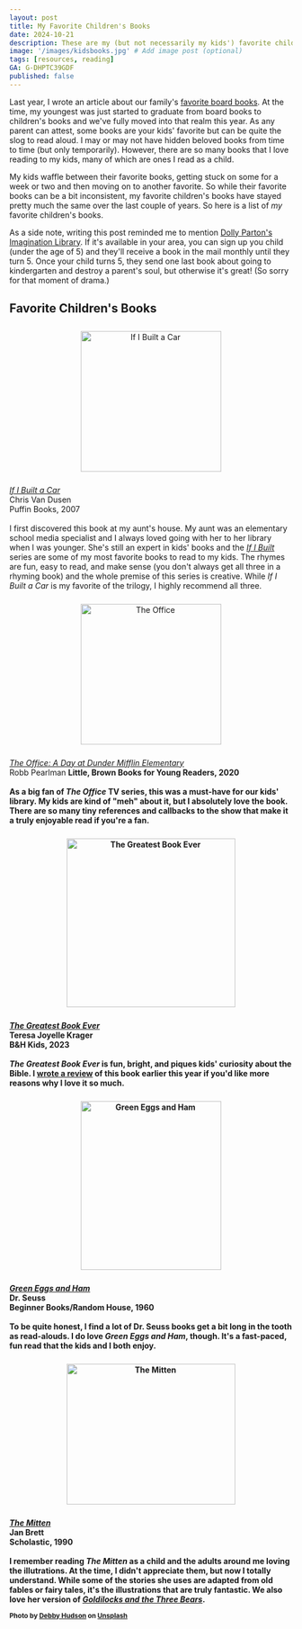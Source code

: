 ```yaml
---
layout: post
title: My Favorite Children's Books
date: 2024-10-21
description: These are my (but not necessarily my kids') favorite children's books. 
image: '/images/kidsbooks.jpg' # Add image post (optional)
tags: [resources, reading]
GA: G-DHPTC39GDF
published: false
---
```

Last year, I wrote an article about our family's [favorite board books](https://www.meredithcook.net/favorite-board-books). At the time, my youngest was just started to graduate from board books to children's books and we've fully moved into that realm this year. As any parent can attest, some books are your kids' favorite but can be quite the slog to read aloud. I may or may not have hidden beloved books from time to time (but only temporarily). However, there are so many books that I love reading to my kids, many of which are ones I read as a child. 

My kids waffle between their favorite books, getting stuck on some for a week or two and then moving on to another favorite. So while their favorite books can be a bit inconsistent, my favorite children's books have stayed pretty much the same over the last couple of years. So here is a list of *my* favorite children's books. 

As a side note, writing this post reminded me to mention <a href="https://imaginationlibrary.com/usa/" target= "blank">Dolly Parton's Imagination Library</a>. If it's available in your area, you can sign up you child (under the age of 5) and they'll receive a book in the mail monthly until they turn 5. Once your child turns 5, they send one last book about going to kindergarten and destroy a parent's soul, but otherwise it's great! (So sorry for that moment of drama.)

## Favorite Children's Books
<p align="center">
<a href="https://amzn.to/4eOQs5d" target="blank"><img src="meredithcook.github.io/images/builtcar.jpg" alt="If I Built a Car" style="width:250px;height:250px;padding:10px" align="center"></a><p>
  <a href= "https://amzn.to/4eOQs5d" target= "blank"><i>If I Built a Car</i></a>
  <br>Chris Van Dusen
  <br>Puffin Books, 2007
  <br>
  <br>I first discovered this book at my aunt's house. My aunt was an elementary school media specialist and I always loved going with her to her library when I was younger. She's still an expert in kids' books and the <a href= "https://amzn.to/3YiuNLP" target= "blank"><i>If I Built</i></a> series are some of my most favorite books to read to my kids. The rhymes are fun, easy to read, and make sense (you don't always get all three in a rhyming book) and the whole premise of this series is creative. While <i>If I Built a Car</i> is my favorite of the trilogy, I highly recommend all three.  
</p>

<p align="center">
<a href="https://amzn.to/3NEf6cW" target="blank"><img src="meredithcook.github.io/images/theoffice.jpg" alt="The Office" style="width:250px;height300px;padding:10px" align="center"></a><p>
  <a href= "https://amzn.to/3NEf6cW" target= "blank"><i>The Office: A Day at Dunder Mifflin Elementary</i></a>
  <br>Robb Pearlman
  <b>Little, Brown Books for Young Readers, 2020
  <br>
  <br>As a big fan of <i>The Office</i> TV series, this was a must-have for our kids' library. My kids are kind of "meh" about it, but I absolutely love the book. There are so many tiny references and callbacks to the show that make it a truly enjoyable read if you're a fan.
</p>

<p align="center">
<a href="https://amzn.to/3U5qWRa" target="blank"><img src="meredithcook.github.io/images/greatestbook.jpg" alt="The Greatest Book Ever" style="width:300px;height:300px;padding:10px" align="center"></a><p>
  <a href= "https://amzn.to/3U5qWRa" target= "blank"><i>The Greatest Book Ever</i></a>
  <br>Teresa Joyelle Krager
  <br>B&H Kids, 2023
  <br>
  <br><i>The Greatest Book Ever</i> is fun, bright, and piques kids' curiosity about the Bible. I <a href="https://www.meredithcook.net/review-the-greatest-book-ever">wrote a review</a> of this book earlier this year if you'd like more reasons why I love it so much.
</p>

<p align="center">
<a href="https://amzn.to/3YB95UD" target="blank"><img src="meredithcook.github.io/images/greeneggs.jpg" alt="Green Eggs and Ham" style="width:250px;height:300px;padding:10px" align="center"></a><p>
  <a href= "https://amzn.to/3YB95UD" target= "blank"><i>Green Eggs and Ham</i></a>
  <br>Dr. Seuss
  <br>Beginner Books/Random House, 1960
  <br>
  <br>To be quite honest, I find a lot of Dr. Seuss books get a bit long in the tooth as read-alouds. I do love <i>Green Eggs and Ham</i>, though. It's a fast-paced, fun read that the kids and I both enjoy.
</p>

<p align="center">
<a href="https://amzn.to/3NyP4aW" target="blank"><img src="meredithcook.github.io/images/themitten.jpg" alt="The Mitten" style="width:300px;height:250px;padding:10px" align="center"></a><p>
  <a href= "https://amzn.to/3NyP4aW" target= "blank"><i>The Mitten</i></a>
  <br>Jan Brett
  <br>Scholastic, 1990
  <br>
  <br>I remember reading <i>The Mitten</i> as a child and the adults around me loving the illutrations. At the time, I didn't appreciate them, but now I totally understand. While some of the stories she uses are adapted from old fables or fairy tales, it's the illustrations that are truly fantastic. We also love her version of <a href="https://amzn.to/4dXzel0" target="blank"><i>Goldilocks and the Three Bears</i></a>.
  </p>


<sub>Photo by <a href="https://unsplash.com/@hudsoncrafted?utm_content=creditCopyText&utm_medium=referral&utm_source=unsplash">Debby Hudson</a> on <a href="https://unsplash.com/photos/white-ceramic-pencil-organizer-on-top-of-stack-of-books-ERb-JXVwAfo?utm_content=creditCopyText&utm_medium=referral&utm_source=unsplash">Unsplash</a></sub>